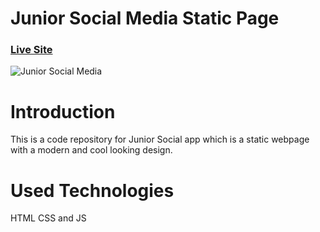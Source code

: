 # Junior Social Media Static Page

### [Live Site](https://junior-social-media.netlify.app)

![Junior Social Media](https://i.ibb.co/Zm36GMF/Screenshot-6.png)

# Introduction

This is a code repository for Junior Social app which is a static webpage with a modern and cool looking design.

# Used Technologies

HTML CSS and JS
